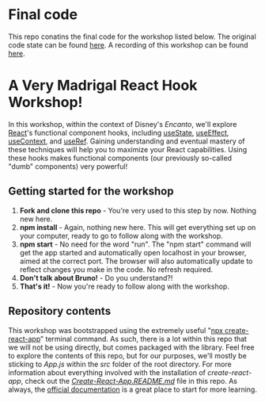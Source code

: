 # Final code

This repo conatins the final code for the workshop listed below. The original code state can be found [here](https://github.com/7thPorter/react-hook-workshop). A recording of this workshop can be found [here](https://youtu.be/Y8bA684YRwQ).

# A Very Madrigal React Hook Workshop!

In this workshop, within the context of Disney's *Encanto*, we'll explore [React](https://reactjs.org/)'s functional component hooks, including [useState](https://reactjs.org/docs/hooks-state.html), [useEffect](https://reactjs.org/docs/hooks-effect.html), [useContext](https://reactjs.org/docs/hooks-reference.html#usecontext), and [useRef](https://reactjs.org/docs/hooks-reference.html#useref). Gaining understanding and eventual mastery of these techniques will help you to maximize your React capabilities. Using these hooks makes functional components (our previously so-called "dumb" components) very powerful!

## Getting started for the workshop

1. **Fork and clone this repo** - You're very used to this step by now. Nothing new here.
3. **npm install** - Again, nothing new here. This will get everything set up on your computer, ready to go to follow along with the workshop.
4. **npm start** - No need for the word "run". The "npm start" command will get the app started and automatically open localhost in your browser, aimed at the correct port. The browser will also automatically update to reflect changes you make in the code. No refresh required.
5. **Don't talk about Bruno!** - Do you understand?!
6. **That's it!** - Now you're ready to follow along with the workshop.

## Repository contents

This workshop was bootstrapped using the extremely useful "[npx create-react-app](https://reactjs.org/docs/create-a-new-react-app.html#create-react-app)" terminal command. As such, there is a lot within this repo that we will not be using directly, but comes packaged with the library. Feel free to explore the contents of this repo, but for our purposes, we'll mostly be sticking to *App.js* within the *src* folder of the root directory. For more information about everything involved with the installation of *create-react-app*, check out the *[Create-React-App.README.md](https://github.com/7thPorter/react-hook-workshop/blob/main/Create-React-App.README.md)* file in this repo. As always, the [official documentation](https://github.com/facebook/create-react-app) is a great place to start for more learning.
